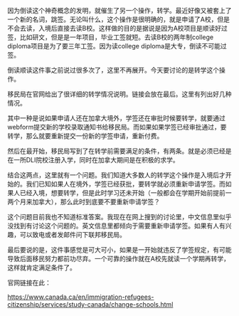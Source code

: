  因为倒读这个神奇概念的发明，就催生了另一个操作，转学。最近好像又被套上了一个新的名词，跳签。无论叫什么，这个操作是很明确的，就是申请了A校，但是不会去读，入境后直接去读B校。这样做的目的是据说是因为A校项目是顺读好过签，比如研文，但是是一年项目，毕业工签就短。去读B校的两年制college diploma项目是为了要三年工签。因为读college diploma是大专，倒读不可能过签。

倒读顺读这件事之前说过很多次了，这里不再展开。今天要讨论的是转学这个操作。

移民局在官网给出了很详细的转学情况说明。链接会放在最后。这里有列出好几种情况。

其中一种是说如果申请人还在加拿大境外，学签还在审批时候要转学，就要通过webform提交新的学校录取通知书给移民局。而如果如果学签已经审批通过，要转学，那么就要重新提交一份新的学签申请，重新付费。

然后在最开始，移民局写到了在转学前需要满足的条件，有两条。就是必须已经是在一所DLI院校注册入学，同时在加拿大期间是在积极的求学。

结合这两点，这里就有一个问题。我们知道大多数人的转学这个操作是入境后才开始的。我们已知如果人在境外，学签已经获批，要转学就必须重新申请学签。而如果人已经入境，想要转学，但是此时学习还未开始（一般都会在学期开始前提前一两个月来加拿大），那么此时到底要不要重新申请学签？

这个问题目前我也不知道标准答案。我现在在网上搜到的讨论里，中文信息里似乎没找到有讨论这个问题的。英文信息里都倾向于需要重新申请学签。如果有人有兴趣，可以致电或者发邮件问下联邦移民局。

最后要说的是，这件事感觉是可大可小，如果是一开始就违反了学签规定，有可能导致后面移民努力都前功尽弃。一个可靠的操作就在A校先就读一个学期再转学，这样就肯定满足条件了。

官网链接在此：

https://www.canada.ca/en/immigration-refugees-citizenship/services/study-canada/change-schools.html
